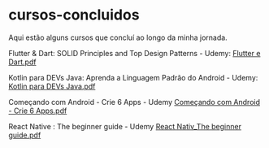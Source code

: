 # cursos-concluidos

Aqui estão alguns cursos que concluí ao longo da minha jornada.


Flutter & Dart: SOLID Principles and Top Design Patterns - Udemy:
[Flutter e Dart.pdf](https://github.com/user-attachments/files/19615557/Flutter.e.Dart.pdf)



Kotlin para DEVs Java: Aprenda a Linguagem Padrão do Android - Udemy:
[Kotlin para DEVs Java.pdf](https://github.com/user-attachments/files/19625211/Kotlin.para.DEVs.Java.pdf)


Começando com Android - Crie 6 Apps - Udemy
[Começando com Android - Crie 6 Apps.pdf](https://github.com/user-attachments/files/19636806/Comecando.com.Android.-.Crie.6.Apps.pdf)


React Native : The beginner guide - Udemy
[React Nativ_The beginner guide.pdf](https://github.com/user-attachments/files/19637597/React.Nativ_The.beginner.guide.pdf)
